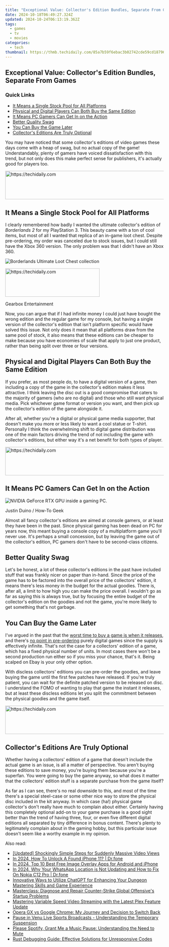 ```yaml
---
title: "Exceptional Value: Collector's Edition Bundles, Separate From Games"
date: 2024-10-18T06:49:27.324Z
updated: 2024-10-24T06:13:19.362Z
tags:
  - games
  - tv
  - movies
categories:
  - tech
thumbnail: https://thmb.techidaily.com/85a7b59f6ebac3b02742cde59cd187960869a90caaaa91e9c7ebf00da17adc0d.jpg
---
```


## Exceptional Value: Collector's Edition Bundles, Separate From Games

### Quick Links

* [It Means a Single Stock Pool for All Platforms](https://fox-cloud.techidaily.com/in-2024-secrets-of-effortless-online-video-downloading-on-pinterest/)
* [Physical and Digital Players Can Both Buy the Same Edition](https://techidaily.com/hard-reset-oppo-f23-5g-in-3-efficient-ways-drfone-by-drfone-reset-android-reset-android/)
* [It Means PC Gamers Can Get In on the Action](https://os-tips.techidaily.com/recovering-deleted-images-post-ios-update-a-guide-for-iphone-users/)
* [Better Quality Swag](https://android-unlock.techidaily.com/in-2024-forgotten-the-voicemail-password-of-samsung-galaxy-a15-5g-try-these-fixes-by-drfone-android/)
* [You Can Buy the Game Later](https://facebook-video-content.techidaily.com/new-2024-approved-cross-promotion-savvy-integrating-youtube-with-fb/)
* [Collector's Editions Are Truly Optional](https://program-issues.techidaily.com/overcoming-utorrent-download-and-peer-connectivity-hiccups/)

 You may have noticed that some collector's editions of video games these days come with a heap of swag, but no actual copy of the game! Understandably, plenty of gamers have voiced dissatisfaction with this trend, but not only does this make perfect sense for publishers, it's actually good for players too.

<!-- affiliate ads begin -->
<a href="https://ephamedtechinc.pxf.io/c/5597632/2136619/26400" target="_top" id="2136619">
  <img src="//a.impactradius-go.com/display-ad/26400-2136619" border="0" alt="https://techidaily.com" width="728" height="90"/>
</a>
<img height="0" width="0" src="https://ephamedtechinc.pxf.io/i/5597632/2136619/26400" style="position:absolute;visibility:hidden;" border="0" />
<!-- affiliate ads end -->

##  It Means a Single Stock Pool for All Platforms

 I clearly remembered how badly I wanted the ultimate collector's edition of _Borderlands 2_ for my PlayStation 3\. This beauty came with a ton of cool items, but most of all I wanted that replica of an in-game loot chest. Despite pre-ordering, my order was canceled due to stock issues, but I could still have the Xbox 360 version. The only problem was that I didn't have an Xbox 360.

![Borderlands Ultimate Loot Chest collection](https://static1.howtogeekimages.com/wordpress/wp-content/uploads/2024/08/borderlands-ultimate-loot-chest-collection.jpg) 

<!-- affiliate ads begin -->
<a href="https://aligracehair.sjv.io/c/5597632/1915805/19272" target="_top" id="1915805">
  <img src="//a.impactradius-go.com/display-ad/19272-1915805" border="0" alt="https://techidaily.com" width="300" height="90"/>
</a>
<img height="0" width="0" src="https://aligracehair.sjv.io/i/5597632/1915805/19272" style="position:absolute;visibility:hidden;" border="0" />
<!-- affiliate ads end -->

Gearbox Entertainment

 Now, you can argue that if I had infinite money I could just have bought the wrong edition and the regular game for my console, but having a single version of the collector's edition that isn't platform specific would have solved this issue. Not only does it mean that all platforms draw from the same pool of stock, it also means that these editions can be cheaper to make because you have economies of scale that apply to just one product, rather than being split over three or four versions.

##  Physical and Digital Players Can Both Buy the Same Edition

 If you prefer, as most people do, to have a digital version of a game, then including a copy of the game in the collector's edition makes it less attractive. I think leaving the disc out is a good compromise that caters to the majority of gamers (who are no digital) and those who still want physical media. Pick whichever game format or version you want, and then pick up the collector's edition of the game alongside it.

 After all, whether you're a digital or physical game media supporter, that doesn't make you more or less likely to want a cool statue or T-shirt. Personally I think the overwhelming shift to digital game distribution was one of the main factors driving the trend of not including the game with collector's editions, but either way it's a net benefit for both types of player.

<!-- affiliate ads begin -->
<a href="https://appsumo.8odi.net/c/5597632/2082521/7443" target="_top" id="2082521">
  <img src="//a.impactradius-go.com/display-ad/7443-2082521" border="0" alt="https://techidaily.com" width="728" height="90"/>
</a>
<img height="0" width="0" src="https://appsumo.8odi.net/i/5597632/2082521/7443" style="position:absolute;visibility:hidden;" border="0" />
<!-- affiliate ads end -->

##  It Means PC Gamers Can Get In on the Action

![NVIDIA GeForce RTX GPU inside a gaming PC.](https://static1.howtogeekimages.com/wordpress/wp-content/uploads/2024/02/53487822647_b3c12b8c9e_o.jpg) 

Justin Duino / How-To Geek

 Almost all fancy collector's editions are aimed at console gamers, or at least they have been in the past. Since physical gaming has been dead on PC for years now, this meant buying a console copy of a multiplatform game you'll never use. It's perhaps a small concession, but by leaving the game out of the collector's edition, PC gamers don't have to be second-class citizens.

##  Better Quality Swag

 Let's be honest, a lot of these collector's editions in the past have included stuff that was frankly nicer on paper than in-hand. Since the price of the game has to be factored into the overall price of the collectors' edition, it means there's less money in the budget for the actual goodies. There is, after all, a limit to how high you can make the price overall. I wouldn't go as far as saying this is always true, but by focusing the entire budget of the collector's edition on the goodies and not the game, you're more likely to get something that's not garbage.

##  You Can Buy the Game Later

 I've argued in the past that the [worst time to buy a game is when it releases](https://sound-issues.techidaily.com/voice-chat-malfunction-solved-steps-to-reconnect-and-communicate-effectively-in-call-of-duty-modern-warfare/), and there's [no point in pre-ordering](https://some-tips.techidaily.com/updated-striding-forward-a-comprehensive-review-of-vr-walkers/) purely digital games since the supply is effectively infinite. That's not the case for a collectors' edition of a game, which has a fixed physical number of units. In most cases there won't be a second production run either so if you miss your chance, that's it. Being scalped on Ebay is your only other option.

 With discless collectors' editions you can pre-order the goodies, and leave buying the game until the first few patches have released. If you're truly patient, you can wait for the definite patched version to be released on disc. I understand the FOMO of wanting to play that game the instant it releases, but at least these discless editions let you split the commitment between the physical goodies and the game itself.

<!-- affiliate ads begin -->
<a href="https://unicoeye.pxf.io/c/5597632/2134493/18498" target="_top" id="2134493">
  <img src="//a.impactradius-go.com/display-ad/18498-2134493" border="0" alt="https://techidaily.com" width="728" height="90"/>
</a>
<img height="0" width="0" src="https://unicoeye.pxf.io/i/5597632/2134493/18498" style="position:absolute;visibility:hidden;" border="0" />
<!-- affiliate ads end -->

##  Collector's Editions Are Truly Optional

 Whether having a collectors' edition of a game that doesn't include the actual game is an issue, is all a matter of perspective. You aren't buying these editions to save money, you're buying them because you're a superfan. You were going to buy the game anyway, so what does it matter that the collectors' edition stuff is a separate purchase from the game itself?

 As far as I can see, there's no real downside to this, and most of the time there's a special steel-case or some other nice way to store the physical disc included in the kit anyway. In which case (ha!) physical game collector's don't really have much to complain about either. Certainly having this completely optional add-on to your game purchase is a good sight better than the trend of having three, four, or even five different digital editions all separated by tiny difference in bonus content. There's plenty to legitimately complain about in the gaming hobby, but this particular issue doesn't seem like a worthy example in my opinion.

<ins class="adsbygoogle"
     style="display:block"
     data-ad-format="autorelaxed"
     data-ad-client="ca-pub-7571918770474297"
     data-ad-slot="1223367746"></ins>

<ins class="adsbygoogle"
     style="display:block"
     data-ad-client="ca-pub-7571918770474297"
     data-ad-slot="8358498916"
     data-ad-format="auto"
     data-full-width-responsive="true"></ins>

<span class="atpl-alsoreadstyle">Also read:</span>
<div><ul>
<li><a href="https://extra-support.techidaily.com/updated-shockingly-simple-steps-for-suddenly-massive-video-views/"><u>[Updated] Shockingly Simple Steps for Suddenly Massive Video Views</u></a></li>
<li><a href="https://iphone-unlock.techidaily.com/in-2024-how-to-unlock-a-found-iphone-11-drfone-by-drfone-ios/"><u>In 2024, How To Unlock A Found iPhone 11? | Dr.fone</u></a></li>
<li><a href="https://extra-skills.techidaily.com/in-2024-top-10-best-free-image-overlay-apps-for-android-and-iphone/"><u>In 2024, Top 10 Best Free Image Overlay Apps for Android and iPhone</u></a></li>
<li><a href="https://location-social.techidaily.com/in-2024-why-your-whatsapp-location-is-not-updating-and-how-to-fix-on-nokia-c12-pro-drfone-by-drfone-virtual-android/"><u>In 2024, Why Your WhatsApp Location is Not Updating and How to Fix On Nokia C12 Pro | Dr.fone</u></a></li>
<li><a href="https://buynow-help.techidaily.com/innovative-ways-to-utilize-chatgpt-for-enhancing-your-dungeon-mastering-skills-and-game-experience/"><u>Innovative Ways to Utilize ChatGPT for Enhancing Your Dungeon Mastering Skills and Game Experience</u></a></li>
<li><a href="https://win-able.techidaily.com/masterclass-diagnose-and-repair-counter-strike-global-offensives-startup-problems/"><u>Masterclass: Diagnose and Repair Counter-Strike Global Offensive's Startup Problems</u></a></li>
<li><a href="https://buynow-help.techidaily.com/mastering-variable-speed-video-streaming-with-the-latest-plex-feature-update/"><u>Mastering Variable Speed Video Streaming with the Latest Plex Feature Update</u></a></li>
<li><a href="https://buynow-help.techidaily.com/opera-gx-vs-google-chrome-my-journey-and-decision-to-switch-back/"><u>Opera GX vs Google Chrome: My Journey and Decision to Switch Back</u></a></li>
<li><a href="https://buynow-help.techidaily.com/pause-in-venu-live-sports-broadcasts-understanding-the-temporary-suspension/"><u>Pause in Venu Live Sports Broadcasts - Understanding the Temporary Suspension</u></a></li>
<li><a href="https://buynow-help.techidaily.com/please-spotify-grant-me-a-music-pause-understanding-the-need-to-mute/"><u>Please Spotify, Grant Me a Music Pause: Understanding the Need to Mute</u></a></li>
<li><a href="https://win-able.techidaily.com/rust-debugging-guide-effective-solutions-for-unresponsive-codes/"><u>Rust Debugging Guide: Effective Solutions for Unresponsive Codes</u></a></li>
</ul></div>

